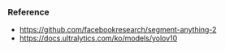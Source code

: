 ### Reference <br/>
- https://github.com/facebookresearch/segment-anything-2
- https://docs.ultralytics.com/ko/models/yolov10



